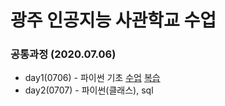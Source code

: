 # 광주 인공지능 사관학교 수업

### 공통과정 (2020.07.06)
* day1(0706) - 파이썬 기초
  [수업]('https://github.com/bokyungJ/AI_school/blob/master/0706.ipynb')
  [복습]()
* day2(0707) - 파이썬(클래스), sql

